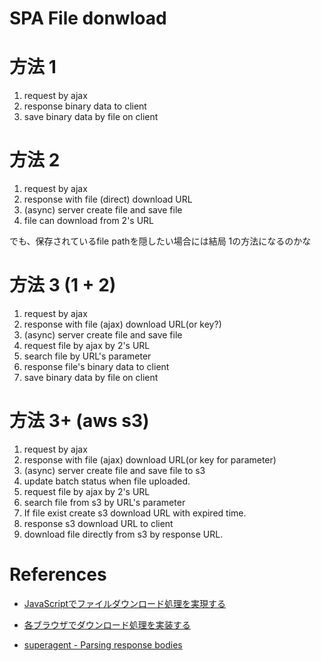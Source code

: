 SPA File donwload
==================

# 方法 1

1. request by ajax
2. response binary data to client
3. save binary data by file on client


# 方法 2

1. request by ajax
2. response with file (direct) download URL
3. (async) server create file and save file
4. file can download from 2's URL

でも、保存されているfile pathを隠したい場合には結局 1の方法になるのかな

# 方法 3 (1 + 2)

1. request by ajax
2. response with file (ajax) download URL(or key?)
3. (async) server create file and save file
4. request file by ajax by 2's URL
5. search file by URL's parameter
6. response file's binary data to client
7. save binary data by file on client


# 方法 3+ (aws s3)

1. request by ajax
2. response with file (ajax) download URL(or key for parameter)
3. (async) server create file and save file to s3
4. update batch status when file uploaded.
5. request file by ajax by 2's URL
6. search file from s3 by URL's parameter
7. If file exist create s3 download URL with expired time.
7. response s3 download URL to client
8. download file directly from s3 by response URL.


# References

+ [JavaScriptでファイルダウンロード処理を実現する](http://qiita.com/wadahiro/items/eb50ac6bbe2e18cf8813)
+ [各ブラウザでダウンロード処理を実装する](http://kuroeveryday.blogspot.jp/2016/05/file-download-from-browser.html)


+ [superagent - Parsing response bodies](http://visionmedia.github.io/superagent/#parsing-response-bodies)